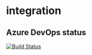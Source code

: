 # integration

## Azure DevOps status

[![Build Status](https://dev.azure.com/anonymousheimerTesting/integrationClone/_apis/build/status/genisgilavert.integrationClone?branchName=main)](https://dev.azure.com/anonymousheimerTesting/integrationClone/_build/latest?definitionId=1&branchName=main)